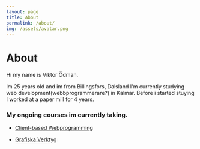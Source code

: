 ```yaml
---
layout: page
title: About
permalink: /about/
img: /assets/avatar.png
---
```


# About

Hi my name is Viktor Ödman.


Im 25 years old and im from Billingsfors, Dalsland
I'm currently studying web development(webbprogrammerare?) in Kalmar.
Before i started stuying I worked at a paper mill for 4 years.

### My ongoing courses im currently taking.

* [Client-based Webprogramming](http://coursepress.lnu.se/kurs/klientbaserad-webbprogrammering/)

* [Grafiska Verktyg](https://lnu.se/kurs/grafiska-verktyg/distans-deltid-engelska-ht/)
